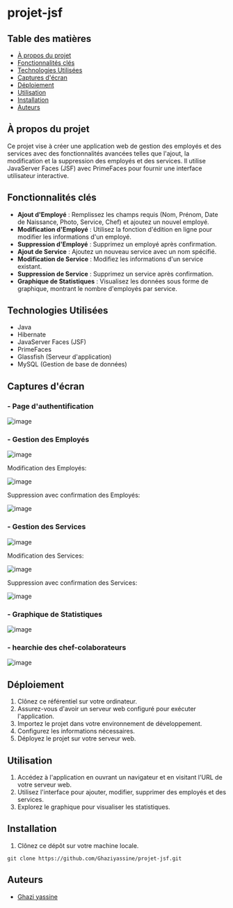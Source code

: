 # projet-jsf



## Table des matières

- [À propos du projet](#à-propos-du-projet)
- [Fonctionnalités clés](#fonctionnalités-clés)
- [Technologies Utilisées](#technologies-utilisées)
- [Captures d'écran](#captures-décran)
- [Déploiement](#déploiement)
- [Utilisation](#utilisation)
- [Installation](#installation)
- [Auteurs](#auteurs)

## À propos du projet

Ce projet vise à créer une application web de gestion des employés et des services avec des fonctionnalités avancées telles que l'ajout, la modification et la suppression des employés et des services. Il utilise JavaServer Faces (JSF) avec PrimeFaces pour fournir une interface utilisateur interactive.

## Fonctionnalités clés

- **Ajout d'Employé** : Remplissez les champs requis (Nom, Prénom, Date de Naissance, Photo, Service, Chef) et ajoutez un nouvel employé.
- **Modification d'Employé** : Utilisez la fonction d'édition en ligne pour modifier les informations d'un employé.
- **Suppression d'Employé** : Supprimez un employé après confirmation.
- **Ajout de Service** : Ajoutez un nouveau service avec un nom spécifié.
- **Modification de Service** : Modifiez les informations d'un service existant.
- **Suppression de Service** : Supprimez un service après confirmation.
- **Graphique de Statistiques** : Visualisez les données sous forme de graphique, montrant le nombre d'employés par service.

## Technologies Utilisées

- Java
- Hibernate
- JavaServer Faces (JSF)
- PrimeFaces
- Glassfish (Serveur d'application)
- MySQL (Gestion de base de données)

## Captures d'écran
### - Page d'authentification 

![image](https://github.com/Ghaziyassine/projet-jsf/assets/114885285/5e4b179f-246b-4320-badf-ad87026cfc07)


### - Gestion des Employés

![image](https://github.com/Ghaziyassine/projet-jsf/assets/114885285/84ff0b48-53a6-4851-892e-264c8d10af36)

Modification des Employés:

![image](https://github.com/Ghaziyassine/projet-jsf/assets/114885285/07e0d7c6-5def-4544-9f1d-0d5a1f7d932b)

Suppression avec confirmation des Employés:

 ![image](https://github.com/Ghaziyassine/projet-jsf/assets/114885285/0ab8c9cf-5218-4ce8-983c-53ee2186aa6c)
 

### - Gestion des Services

![image](https://github.com/Ghaziyassine/projet-jsf/assets/114885285/c1ed30d3-5028-4910-8aff-74dbb5bdd6da)

Modification des Services:

![image](https://github.com/Ghaziyassine/projet-jsf/assets/114885285/14911276-9f11-4468-be7a-84fd6640da9d)

Suppression avec confirmation des Services:

![image](https://github.com/Ghaziyassine/projet-jsf/assets/114885285/520fe2fe-f2a0-49e9-a28c-ca29d9058cec)


### - Graphique de Statistiques
![image](https://github.com/Ghaziyassine/projet-jsf/assets/114885285/2faf12da-6674-4a77-95d5-327d039a2e9e)

### - hearchie des chef-colaborateurs

![image](https://github.com/Ghaziyassine/projet-jsf/assets/114885285/05621448-62d1-4e65-b6bd-9540faadaff9)

## Déploiement

1. Clônez ce référentiel sur votre ordinateur.
2. Assurez-vous d'avoir un serveur web configuré pour exécuter l'application.
3. Importez le projet dans votre environnement de développement.
4. Configurez les informations nécessaires.
5. Déployez le projet sur votre serveur web.

## Utilisation

1. Accédez à l'application en ouvrant un navigateur et en visitant l'URL de votre serveur web.
2. Utilisez l'interface pour ajouter, modifier, supprimer des employés et des services.
3. Explorez le graphique pour visualiser les statistiques.

## Installation

1. Clônez ce dépôt sur votre machine locale.

```shell
git clone https://github.com/Ghaziyassine/projet-jsf.git
```
## Auteurs

- [Ghazi yassine](https://github.com/Ghaziyassine) 
